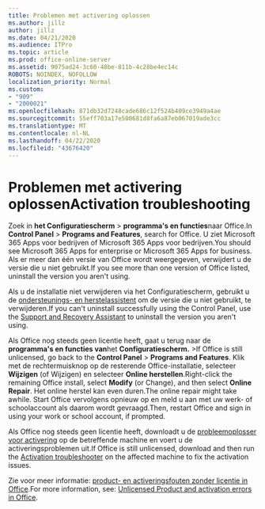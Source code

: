 ```yaml
---
title: Problemen met activering oplossen
ms.author: jillz
author: jillz
ms.date: 04/21/2020
ms.audience: ITPro
ms.topic: article
ms.prod: office-online-server
ms.assetid: 9075ad24-3c60-48be-811b-4c28be4ec14c
ROBOTS: NOINDEX, NOFOLLOW
localization_priority: Normal
ms.custom:
- "909"
- "2000021"
ms.openlocfilehash: 871db32d7248cade686c12f524b409ce3949a4ae
ms.sourcegitcommit: 55eff703a17e500681d8fa6a87eb067019ade3cc
ms.translationtype: MT
ms.contentlocale: nl-NL
ms.lasthandoff: 04/22/2020
ms.locfileid: "43676420"
---
```

# <a name="activation-troubleshooting"></a><span data-ttu-id="54b3e-102">Problemen met activering oplossen</span><span class="sxs-lookup"><span data-stu-id="54b3e-102">Activation troubleshooting</span></span>

<span data-ttu-id="54b3e-103">Zoek in **het Configuratiescherm** \> **programma's en functies**naar Office.</span><span class="sxs-lookup"><span data-stu-id="54b3e-103">In **Control Panel** \> **Programs and Features**, search for Office.</span></span> <span data-ttu-id="54b3e-104">U ziet Microsoft 365 Apps voor bedrijven of Microsoft 365 Apps voor bedrijven.</span><span class="sxs-lookup"><span data-stu-id="54b3e-104">You should see Microsoft 365 Apps for enterprise or Microsoft 365 Apps for business.</span></span> <span data-ttu-id="54b3e-105">Als er meer dan één versie van Office wordt weergegeven, verwijdert u de versie die u niet gebruikt.</span><span class="sxs-lookup"><span data-stu-id="54b3e-105">If you see more than one version of Office listed, uninstall the version you aren't using.</span></span>
  
<span data-ttu-id="54b3e-106">Als u de installatie niet verwijderen via het Configuratiescherm, gebruikt u de [ondersteunings- en herstelassistent](https://aka.ms/SARA-OfficeUninstall-Alchemy) om de versie die u niet gebruikt, te verwijderen.</span><span class="sxs-lookup"><span data-stu-id="54b3e-106">If you can't uninstall successfully using the Control Panel, use the [Support and Recovery Assistant](https://aka.ms/SARA-OfficeUninstall-Alchemy) to uninstall the version you aren't using.</span></span>
  
<span data-ttu-id="54b3e-107">Als Office nog steeds geen licentie heeft, gaat u terug naar de **programma's en functies van**het **Configuratiescherm.** \></span><span class="sxs-lookup"><span data-stu-id="54b3e-107">If Office is still unlicensed, go back to the **Control Panel** \> **Programs and Features**.</span></span> <span data-ttu-id="54b3e-108">Klik met de rechtermuisknop op de resterende Office-installatie, selecteer **Wijzigen** (of Wijzigen) en selecteer **Online herstellen**.</span><span class="sxs-lookup"><span data-stu-id="54b3e-108">Right-click the remaining Office install, select **Modify** (or Change), and then select **Online Repair**.</span></span> <span data-ttu-id="54b3e-109">Het online herstel kan even duren.</span><span class="sxs-lookup"><span data-stu-id="54b3e-109">The online repair might take awhile.</span></span> <span data-ttu-id="54b3e-110">Start Office vervolgens opnieuw op en meld u aan met uw werk- of schoolaccount als daarom wordt gevraagd.</span><span class="sxs-lookup"><span data-stu-id="54b3e-110">Then, restart Office and sign in using your work or school account, if prompted.</span></span>
  
<span data-ttu-id="54b3e-111">Als Office nog steeds geen licentie heeft, downloadt u de [probleemoplosser voor activering](https://aka.ms/SARA-OfficeActivation-Alchemy) op de betreffende machine en voert u de activeringsproblemen uit.</span><span class="sxs-lookup"><span data-stu-id="54b3e-111">If Office is still unlicensed, download and then run the [Activation troubleshooter](https://aka.ms/SARA-OfficeActivation-Alchemy) on the affected machine to fix the activation issues.</span></span>
  
<span data-ttu-id="54b3e-112">Zie voor meer informatie: [product- en activeringsfouten zonder licentie in Office](https://support.office.com/article/0d23d3c0-c19c-4b2f-9845-5344fedc4380).</span><span class="sxs-lookup"><span data-stu-id="54b3e-112">For more information, see: [Unlicensed Product and activation errors in Office](https://support.office.com/article/0d23d3c0-c19c-4b2f-9845-5344fedc4380).</span></span>

